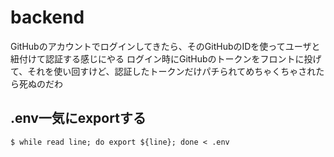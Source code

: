 # backend

GitHubのアカウントでログインしてきたら、そのGitHubのIDを使ってユーザと紐付けて認証する感じにやる
ログイン時にGitHubのトークンをフロントに投げて、それを使い回すけど、認証したトークンだけパチられてめちゃくちゃされたら死ぬのだわ

## .env一気にexportする

`$ while read line; do export ${line}; done < .env`

